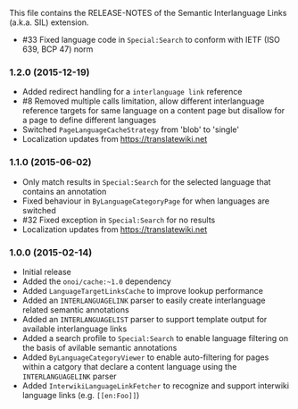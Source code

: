 This file contains the RELEASE-NOTES of the Semantic Interlanguage Links (a.k.a. SIL) extension.

* #33 Fixed language code in `Special:Search` to conform with IETF (ISO 639, BCP 47) norm

### 1.2.0 (2015-12-19)

* Added redirect handling for a `interlanguage link` reference
* #8 Removed multiple calls limitation, allow different interlanguage reference targets for
  same language on a content page but disallow for a page to define different languages
* Switched `PageLanguageCacheStrategy` from 'blob' to 'single'
* Localization updates from https://translatewiki.net

### 1.1.0 (2015-06-02)

* Only match results in `Special:Search` for the selected language that contains an annotation
* Fixed behaviour in `ByLanguageCategoryPage` for when languages are switched
* #32 Fixed exception in `Special:Search` for no results
* Localization updates from https://translatewiki.net

### 1.0.0 (2015-02-14)

* Initial release
* Added the `onoi/cache:~1.0` dependency
* Added `LanguageTargetLinksCache` to improve lookup performance
* Added an `INTERLANGUAGELINK` parser to easily create interlanguage related semantic annotations
* Added an `INTERLANGUAGELIST` parser to support template output for available interlanguage links
* Added a search profile to `Special:Search` to enable language filtering on the basis of avilable semantic annotations
* Added `ByLanguageCategoryViewer` to enable auto-filtering for pages within a catgory that declare a content language using the `INTERLANGUAGELINK` parser
* Added `InterwikiLanguageLinkFetcher` to recognize and support interwiki language links (e.g. `[[en:Foo]]`)
